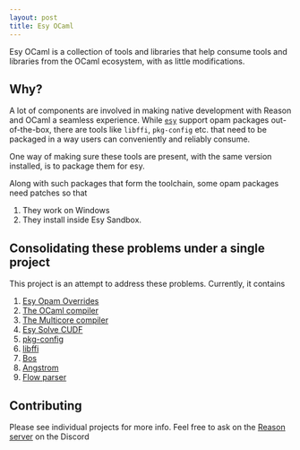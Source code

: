 ```yaml
---
layout: post
title: Esy OCaml
---
```


Esy OCaml is a collection of tools and libraries that help consume
tools and libraries from the OCaml ecosystem, with as little
modifications. 

## Why?

A lot of components are involved in making native development with
Reason and OCaml a seamless experience. While [`esy`](https://esy.sh)
support opam packages out-of-the-box, there are tools like `libffi`,
`pkg-config` etc. that need to be packaged in a way users can
conveniently and reliably consume.

One way of making sure these tools are present, with the same version
installed, is to package them for esy.

Along with such packages that form the toolchain, some opam packages
need patches so that 

1. They work on Windows
2. They install inside Esy Sandbox.

## Consolidating these problems under a single project

This project is an attempt to address these problems. Currently, it
contains

1. [Esy Opam Overrides](https://github.com/esy-ocaml/esy-opam-override)
2. [The OCaml compiler](https://github.com/esy-ocaml/ocaml)
3. [The Multicore compiler](https://github.com/esy-ocaml/ocaml-multicore)
4. [Esy Solve CUDF](https://github.com/esy-ocaml/esy-solve-cudf)
5. [pkg-config](https://github.com/esy-ocaml/yarn-pkg-config)
6. [libffi](https://github.com/esy-ocaml/libffi)
7. [Bos](https://github.com/esy-ocaml/bos)
8. [Angstrom](https://github.com/esy-ocaml/angstrom)
9. [Flow parser](https://github.com/esy-ocaml/flow-parser)

## Contributing

   Please see individual projects for more info. Feel free to ask on
   the [Reason server](https://discord.gg/reasonml) on the Discord
   
